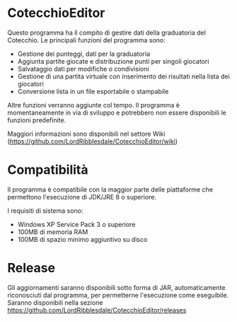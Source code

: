 # CotecchioEditor

Questo programma ha il compito di gestire dati della graduatoria del Cotecchio.
Le principali funzioni del programma sono:
- Gestione dei punteggi, dati per la graduatoria
- Aggiunta partite giocate e distribuzione punti per singoli giocatori
- Salvataggio dati per modifiche o condivisioni
- Gestione di una partita virtuale con inserimento dei risultati nella lista dei giocatori
- Conversione lista in un file esportabile o stampabile

Altre funzioni verranno aggiunte col tempo. Il programma è momentaneamente in via di sviluppo e potrebbero non essere disponibili le funzioni predefinite.

Maggiori informazioni sono disponibili nel settore Wiki (https://github.com/LordRibblesdale/CotecchioEditor/wiki)

# Compatibilità

Il programma è compatibile con la maggior parte delle piattaforme che permettono l'esecuzione di JDK/JRE 8 o superiore.

I requisiti di sistema sono:
- Windows XP Service Pack 3 o superiore
- 100MB di memoria RAM
- 100MB di spazio minimo aggiuntivo su disco

# Release

Gli aggiornamenti saranno disponibili sotto forma di JAR, automaticamente riconosciuti dal programma, per permetterne l'esecuzione come eseguibile. Saranno disponibili nella sezione https://github.com/LordRibblesdale/CotecchioEditor/releases
